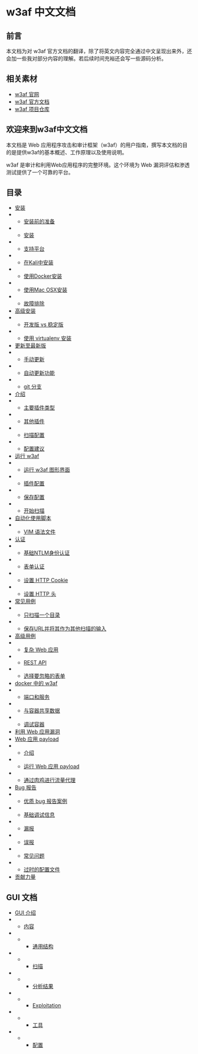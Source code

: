 # w3af 中文文档

## 前言
本文档为对 w3af 官方文档的翻译，除了将英文内容完全通过中文呈现出来外，还会加一些我对部分内容的理解。若后续时间充裕还会写一些源码分析。

## 相关素材
- [w3af 官网](http://w3af.org/)
- [w3af 官方文档](http://docs.w3af.org/en/latest/)
- [w3af 项目仓库](https://github.com/andresriancho/w3af/)

## 欢迎来到w3af中文文档
本文档是 Web 应用程序攻击和审计框架（w3af）的用户指南，撰写本文档的目的是提供w3af的基本概述、工作原理以及使用说明。


w3af 是审计和利用Web应用程序的完整环境。这个环境为 Web 漏洞评估和渗透测试提供了一个可靠的平台。

## 目录
- [安装](http://docs.w3af.org/en/latest/install.html)
- - [安装前的准备](http://docs.w3af.org/en/latest/install.html#prerequisites)
- - [安装](http://docs.w3af.org/en/latest/install.html#id1)
- - [支持平台](http://docs.w3af.org/en/latest/install.html#supported-platforms)
- - [在Kali中安装](http://docs.w3af.org/en/latest/install.html#installation-in-kali)
- - [使用Docker安装](http://docs.w3af.org/en/latest/install.html#installing-using-docker)
- - [使用Mac OSX安装](http://docs.w3af.org/en/latest/install.html#installation-in-mac-osx)
- - [故障排除](http://docs.w3af.org/en/latest/install.html#troubleshooting)
- [高级安装](http://docs.w3af.org/en/latest/advanced-install.html)
- - [开发版 vs 稳定版](http://docs.w3af.org/en/latest/advanced-install.html#bleeding-edge-vs-stable)
- - [使用 virtualenv 安装](http://docs.w3af.org/en/latest/advanced-install.html#installing-using-virtualenv)
- [更新至最新版](http://docs.w3af.org/en/latest/update.html)
- - [手动更新](http://docs.w3af.org/en/latest/update.html#manually-updating)
- - [自动更新功能](http://docs.w3af.org/en/latest/update.html#auto-update-feature)
- - [git 分支](http://docs.w3af.org/en/latest/update.html#branches)
- [介绍](http://docs.w3af.org/en/latest/phases.html)
- - [主要插件类型](http://docs.w3af.org/en/latest/phases.html#main-plugin-types)
- - [其他插件](http://docs.w3af.org/en/latest/phases.html#other-plugins)
- - [扫描配置](http://docs.w3af.org/en/latest/phases.html#scan-configuration)
- - [配置建议](http://docs.w3af.org/en/latest/phases.html#scan-configuration)
- [运行 w3af](http://docs.w3af.org/en/latest/basic-ui.html)
- - [运行 w3af 图形界面](http://docs.w3af.org/en/latest/basic-ui.html#running-w3af-with-gtk-user-interface)
- - [插件配置](http://docs.w3af.org/en/latest/basic-ui.html#plugin-configuration)
- - [保存配置](http://docs.w3af.org/en/latest/basic-ui.html#saving-the-configuration)
- - [开始扫描](http://docs.w3af.org/en/latest/basic-ui.html#starting-the-scan)
- [自动化使用脚本](http://docs.w3af.org/en/latest/scripts.html)
- - [VIM 语法文件](http://docs.w3af.org/en/latest/scripts.html#vim-syntax-file)
- [认证](http://docs.w3af.org/en/latest/authentication.html)
- - [基础NTLM身份认证](http://docs.w3af.org/en/latest/authentication.html#basic-and-ntlm-authentication)
- - [表单认证](http://docs.w3af.org/en/latest/authentication.html#form-authentication)
- - [设置 HTTP Cookie](http://docs.w3af.org/en/latest/authentication.html#setting-http-cookie)
- - [设置 HTTP 头](http://docs.w3af.org/en/latest/authentication.html#setting-http-headers)
- [常见用例](http://docs.w3af.org/en/latest/common-use-cases.html)
- - [只扫描一个目录](http://docs.w3af.org/en/latest/common-use-cases.html#scanning-only-one-directory)
- - [保存URL并将其作为其他扫描的输入](http://docs.w3af.org/en/latest/common-use-cases.html#saving-urls-and-using-them-as-input-for-other-scans)
- [高级用例](http://docs.w3af.org/en/latest/advanced-use-cases.html)
- - [复杂 Web 应用](http://docs.w3af.org/en/latest/advanced-use-cases.html#complex-web-applications)
- - [REST API](http://docs.w3af.org/en/latest/advanced-use-cases.html#rest-apis)
- - [选择要忽略的表单](http://docs.w3af.org/en/latest/advanced-use-cases.html#choosing-which-forms-to-ignore)
- [docker 中的 w3af](http://docs.w3af.org/en/latest/docker.html)
- - [端口和服务](http://docs.w3af.org/en/latest/docker.html#ports-and-services)
- - [与容器共享数据](http://docs.w3af.org/en/latest/docker.html#sharing-data-with-the-container)
- - [调试容器](http://docs.w3af.org/en/latest/docker.html#debugging-the-container)
- [利用 Web 应用漏洞](http://docs.w3af.org/en/latest/exploitation.html)
- [Web 应用 payload](http://docs.w3af.org/en/latest/advanced-exploitation.html#running-web-application-payloads)
- - [介绍](http://docs.w3af.org/en/latest/advanced-exploitation.html#introduction)
- - [运行 Web 应用 payload](http://docs.w3af.org/en/latest/advanced-exploitation.html#running-web-application-payloads)
- - [通过肉鸡进行流量代理](http://docs.w3af.org/en/latest/advanced-exploitation.html#proxying-traffic-through-the-compromised-host)
- [Bug 报告](http://docs.w3af.org/en/latest/report-a-bug.html)
- - [优质 bug 报告案例](http://docs.w3af.org/en/latest/report-a-bug.html#good-bug-reporting-practices)
- - [基础调试信息](http://docs.w3af.org/en/latest/report-a-bug.html#basic-debugging)
- - [漏报](http://docs.w3af.org/en/latest/report-a-bug.html#false-negatives)
- - [误报](http://docs.w3af.org/en/latest/report-a-bug.html#false-positives)
- - [常见问题](http://docs.w3af.org/en/latest/report-a-bug.html#common-problems)
- - [过时的配置文件](http://docs.w3af.org/en/latest/report-a-bug.html#outdated-profiles)
- [贡献力量](http://docs.w3af.org/en/latest/contribute.html)


## GUI 文档
- [GUI 介绍](http://docs.w3af.org/en/latest/gui/index.html)
- - [内容](http://docs.w3af.org/en/latest/gui/index.html#contents)
- - - [通用结构](http://docs.w3af.org/en/latest/gui/general-structure.html)
- - - [扫描](http://docs.w3af.org/en/latest/gui/scanning.html)
- - - [分析结果](http://docs.w3af.org/en/latest/gui/analyzing-results.html)
- - - [Exploitation](http://docs.w3af.org/en/latest/gui/exploitation.html)
- - - [工具](http://docs.w3af.org/en/latest/gui/tools.html)
- - - [配置](http://docs.w3af.org/en/latest/gui/configuration.html)
